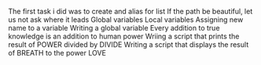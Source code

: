 The first task i did was to create and alias for list
If the path be beautiful, let us not ask where it leads
Global variables
 Local variables
Assigning new name to a variable
Writing a global variable 
Every addition to true knowledge is an addition to human power
Wriing a script that prints the result of POWER divided by DIVIDE
Writing a script that displays the result of BREATH to the power LOVE
